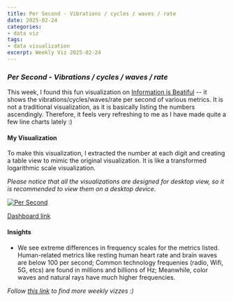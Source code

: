 ```yaml
---
title: Per Second - Vibrations / cycles / waves / rate
date: 2025-02-24
categories:
- data viz
tags:
- data visualization
excerpt: Weekly Viz 2025-02-24
---
```


### *Per Second - Vibrations / cycles / waves / rate*

This week, I found this fun visualization on [Information is Beatiful](https://informationisbeautiful.net/2024/per-second-vibrations-cycles-waves-rate-frequency/) -- it shows the vibrations/cycles/waves/rate per second of various metrics. It is not a traditional visualization, as it is basically listing the numbers ascendingly. Therefore, it feels very refreshing to me as I have made quite a few line charts lately :)  

#### My Visualization

To make this visualization, I extracted the number at each digit and creating a table view to mimic the original visualization. It is like a transformed logarithmic scale visualization.  

*Please notice that all the visualizations are designed for desktop view, so it is recommended to view them on a desktop device.*  

<div class='tableauPlaceholder' id='viz1740465548423' style='position: relative'>
  <noscript><a href='#'>
    <img alt='Per Second ' src='https:&#47;&#47;public.tableau.com&#47;static&#47;images&#47;20&#47;20250224PerSecond&#47;PerSecond&#47;1_rss.png' style='border: none' />
  </a></noscript>
  <object class='tableauViz'  style='display:none;'>
    <param name='host_url' value='https%3A%2F%2Fpublic.tableau.com%2F' />
    <param name='embed_code_version' value='3' />
    <param name='site_root' value='' />
    <param name='name' value='20250224PerSecond&#47;PerSecond' />
    <param name='tabs' value='no' />
    <param name='toolbar' value='yes' />
    <param name='static_image' value='https:&#47;&#47;public.tableau.com&#47;static&#47;images&#47;20&#47;20250224PerSecond&#47;PerSecond&#47;1.png' />
    <param name='animate_transition' value='yes' />
    <param name='display_static_image' value='yes' />
    <param name='display_spinner' value='yes' />
    <param name='display_overlay' value='yes' />
    <param name='display_count' value='yes' />
    <param name='language' value='en-US' />
    <param name='filter' value='publish=yes' />
  </object></div>        
  <script type='text/javascript'>           
    var divElement = document.getElementById('viz1740465548423');     
    var vizElement = divElement.getElementsByTagName('object')[0];          
    if ( divElement.offsetWidth > 800 ) { vizElement.style.width='800px';vizElement.style.height='1027px';} else if ( divElement.offsetWidth > 500 ) { vizElement.style.width='800px';vizElement.style.height='1027px';} else { vizElement.style.width='100%';vizElement.style.height='727px';}          
    var scriptElement = document.createElement('script');       
    scriptElement.src = 'https://public.tableau.com/javascripts/api/viz_v1.js';     
    vizElement.parentNode.insertBefore(scriptElement, vizElement);            
  </script>

[Dashboard link](https://public.tableau.com/views/20250224PerSecond/PerSecond?:language=en-US&publish=yes&:sid=&:redirect=auth&:display_count=n&:origin=viz_share_link)

#### Insights
* We see extreme differences in frequency scales for the metrics listed. Human-related metrics like resting human heart rate and brain waves are below 100 per second; Common technology frequenies (radio, Wifi, 5G, etcs) are found in millions and billions of Hz; Meanwhile, color waves and natural rays have much higher frequencies.  

*Follow [this link](https://yudong-94.github.io/personal-website/data%20viz/WeeklyViz2025/) to find more weekly vizzes :)*
